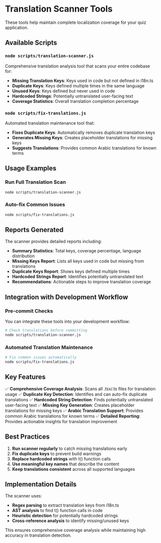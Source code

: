 # Translation Scanner Tools

These tools help maintain complete localization coverage for your quiz application.

## Available Scripts

### `node scripts/translation-scanner.js`
Comprehensive translation analysis tool that scans your entire codebase for:

- **Missing Translation Keys**: Keys used in code but not defined in i18n.ts
- **Duplicate Keys**: Keys defined multiple times in the same language
- **Unused Keys**: Keys defined but never used in code
- **Hardcoded Strings**: Potentially untranslated user-facing text
- **Coverage Statistics**: Overall translation completion percentage

### `node scripts/fix-translations.js`
Automated translation maintenance tool that:

- **Fixes Duplicate Keys**: Automatically removes duplicate translation keys
- **Generates Missing Keys**: Creates placeholder translations for missing keys
- **Suggests Translations**: Provides common Arabic translations for known terms

## Usage Examples

### Run Full Translation Scan
```bash
node scripts/translation-scanner.js
```

### Auto-fix Common Issues
```bash
node scripts/fix-translations.js
```

## Reports Generated

The scanner provides detailed reports including:

- **Summary Statistics**: Total keys, coverage percentage, language distribution
- **Missing Keys Report**: Lists all keys used in code but missing from translations
- **Duplicate Keys Report**: Shows keys defined multiple times
- **Hardcoded Strings Report**: Identifies potentially untranslated text
- **Recommendations**: Actionable steps to improve translation coverage

## Integration with Development Workflow

### Pre-commit Checks
You can integrate these tools into your development workflow:

```bash
# Check translations before committing
node scripts/translation-scanner.js
```

### Automated Translation Maintenance
```bash
# Fix common issues automatically
node scripts/fix-translations.js
```

## Key Features

✅ **Comprehensive Coverage Analysis**: Scans all .tsx/.ts files for translation usage
✅ **Duplicate Key Detection**: Identifies and can auto-fix duplicate translations
✅ **Hardcoded String Detection**: Finds potentially untranslated user-facing text
✅ **Missing Key Generation**: Creates placeholder translations for missing keys
✅ **Arabic Translation Support**: Provides common Arabic translations for known terms
✅ **Detailed Reporting**: Provides actionable insights for translation improvement

## Best Practices

1. **Run scanner regularly** to catch missing translations early
2. **Fix duplicate keys** to prevent build warnings
3. **Replace hardcoded strings** with t() function calls
4. **Use meaningful key names** that describe the content
5. **Keep translations consistent** across all supported languages

## Implementation Details

The scanner uses:
- **Regex parsing** to extract translation keys from i18n.ts
- **AST analysis** to find t() function calls in code
- **Heuristic detection** for potentially hardcoded strings
- **Cross-reference analysis** to identify missing/unused keys

This ensures comprehensive coverage analysis while maintaining high accuracy in translation detection.